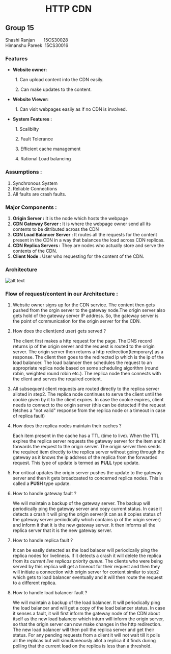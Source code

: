 # &nbsp;&nbsp;&nbsp;&nbsp;&nbsp;&nbsp;&nbsp;&nbsp; &nbsp;&nbsp;&nbsp;&nbsp;&nbsp;&nbsp;&nbsp;&nbsp;&nbsp;&nbsp;HTTP CDN

## Group 15
Shashi Ranjan &nbsp;&nbsp;&nbsp;&nbsp;&nbsp;&nbsp;15CS30028</br>
Himanshu Pareek &nbsp;15CS30016</br>

### Features 

- <b>Website owner:</b>

&nbsp;&nbsp;&nbsp;&nbsp;&nbsp;&nbsp;&nbsp;&nbsp;1. Can upload content into the CDN easily.

&nbsp;&nbsp;&nbsp;&nbsp;&nbsp;&nbsp;&nbsp;&nbsp;2. Can make updates to the content.

- <b>Website Viewer:</b>

&nbsp;&nbsp;&nbsp;&nbsp;&nbsp;&nbsp;&nbsp;&nbsp;1. Can visit webpages easily as if no CDN is involved.

- <b>System Features :</b> 

&nbsp;&nbsp;&nbsp;&nbsp;&nbsp;&nbsp;&nbsp;&nbsp;1. Scalibilty

&nbsp;&nbsp;&nbsp;&nbsp;&nbsp;&nbsp;&nbsp;&nbsp;2. Fault Tolerance

&nbsp;&nbsp;&nbsp;&nbsp;&nbsp;&nbsp;&nbsp;&nbsp;3. Efficient cache management

&nbsp;&nbsp;&nbsp;&nbsp;&nbsp;&nbsp;&nbsp;&nbsp;4. Rational Load balancing


### Assumptions : 

1. Synchronous System
2. Reliable Connections
3. All faults are crash faults.


### Major Components :
1. <b>Origin Server :</b> It is the node which hosts the webpage
2. <b>CDN Gateway Server :</b> It is where the webpage owner send all its contents to be ditributed across the CDN
3. <b>CDN Load Balancer Server :</b> It routes all the requests for the content present in the CDN in a way that balances the load across CDN replicas.
4. <b>CDN Replica Servers :</b> They are nodes who actually store and serve the contents of the CDN.
5. <b>Client Node :</b> User who requesting for the content of the CDN.


### Architecture 
![alt text](pic.png)
### Flow of request/content in our Architecture :

1. Website owner signs up for the CDN service. The content then gets pushed from the orgin server to the gateway node.The origin server also gets hold of the gateway server IP address. So, the gateway server is the point of communication for the origin server for the CDN.

2. How does the client(end user) gets served ? </br><p>The client first makes a http request for the page. The DNS record returns ip of the origin server and the request is routed to the origin server. The origin server then returns a http redirection(temporary) as a response. The client then goes to the redirected ip which is the ip of the load balancer. The load balancer then schedules the request to an appropriate replica node based on some scheduling algorithm (round robin, weighted round robin etc.). The replica node then connects with the client and serves the required content.</p>

3. All subsequent client requests are routed directly to the replica server alloted in step2. The replica node continues to serve the client until the cookie given by it to the client expires. In case the cookie expires, client needs to connect to the origin server (this can be detected if the request fetches a "not valid" response from the replica node or a timeout in case of replica fault)


4. How does the replica nodes maintain their caches ? </br> <p>Each item present in the cache has a TTL (time to live). When the TTL expires the replica server requests the gateway server for the item and it forwards the request to the origin server. The origin server then sends the required item directly to the replica server without going through the gateway as it knows the ip address of the replica from the forwarded request. This type of update is termed as <b>PULL</b> type update.</p>

5. For critical updates the origin server pushes the update to the gateway server and then it gets broadcasted to concerned replica nodes. This is called a <b>PUSH</b> type update.


6. How to handle gateway fault ? </br><p> We will maintain a backup of the gateway server. The backup will periodically ping the gateway server and copy current status. In case it detects a crash it will ping the origin server(it can as it copies status of the gateway server periiodically which contains ip of the origin server) and inform it that it is the new gateway server. It then informs all the replica server that it is the new gateway server.</p>

7. How to handle replica fault ? </br><p>It can be easily detected as the load balacer will periodically ping the replica nodes for liveliness. If it detects a crash it will delete the replica from its *current live replicas priority queue*. The clients who were being served by this replica will get a timeout for their request and then they will initiate a connection with origin server for content similar to step2 which gets to load balancer eventually and it will then route the request to a different replica.</p>

8. How to handle load balancer fault ? </br><p> We will maintain a backup of the load balancer. It will periodically ping the load balancer and will get a copy of the load balancer status. In case it senses a fault, it will first inform the gateway node of the CDN about itself as the new load balancer which inturn will inform the origin server, so that the origin server can now make changes in the http redirection. The new load balancer will then poll the replica server and get their status. For any pending requests from a client it will not wait till it polls all the replicas but will simultaneously allot a replica if it finds during polling that the current load on the replica is less than a threshold.</p>
